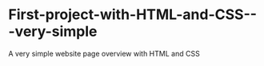 # First-project-with-HTML-and-CSS---very-simple
A very simple website page overview with HTML and CSS
